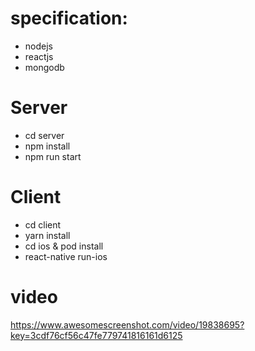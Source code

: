 # specification:
- nodejs
- reactjs
- mongodb

# Server
- cd server
- npm install
- npm run start

# Client
- cd client
- yarn install
- cd ios & pod install
- react-native run-ios

# video 
https://www.awesomescreenshot.com/video/19838695?key=3cdf76cf56c47fe779741816161d6125
